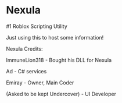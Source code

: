 # Nexula
#1 Roblox Scripting Utility

Just using this to host some information!

Nexula Credits:


ImmuneLion318 - Bought his DLL for Nexula

Ad - C# services

Emiray - Owner, Main Coder

(Asked to be kept Undercover) - UI Developer
